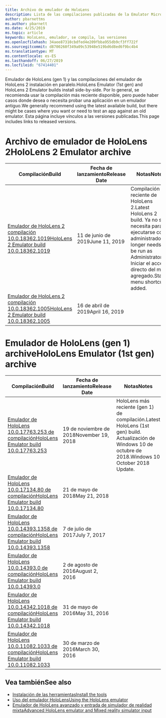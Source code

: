 ```yaml
---
title: Archivo de emulador de HoloLens
description: Lista de las compilaciones publicadas de la Emulator Microsoft HoloLens.
author: pbarnettms
ms.author: pbarnett
ms.date: 4/25/2019
ms.topic: article
keywords: HoloLens, emulador, se compila, las versiones
ms.openlocfilehash: 34aee87310cbdfed4e209fbba955db9cf3ff722f
ms.sourcegitcommit: d8700260f349a09c53948e519bd6d8ed6f9bc4b4
ms.translationtype: MT
ms.contentlocale: es-ES
ms.lasthandoff: 06/27/2019
ms.locfileid: "67414401"
---
```

<span data-ttu-id="4b159-104">Emulador de HoloLens (gen 1) y las compilaciones del emulador de HoloLens 2 instalación en paralelo.</span><span class="sxs-lookup"><span data-stu-id="4b159-104">HoloLens Emulator (1st gen) and HoloLens 2 Emulator builds install side-by-side.</span></span> <span data-ttu-id="4b159-105">Por lo general, se recomienda usar la compilación más reciente disponible, pero puede haber casos donde desea o necesita probar una aplicación en un emulador antiguo.</span><span class="sxs-lookup"><span data-stu-id="4b159-105">We generally recommend using the latest available build, but there might be cases where you want or need to test an app against an old emulator.</span></span> <span data-ttu-id="4b159-106">Esta página incluye vínculos a las versiones publicadas.</span><span class="sxs-lookup"><span data-stu-id="4b159-106">This page includes links to released versions.</span></span>


# <a name="hololens-2-emulator-archive"></a><span data-ttu-id="4b159-107">Archivo de emulador de HoloLens 2</span><span class="sxs-lookup"><span data-stu-id="4b159-107">HoloLens 2 Emulator archive</span></span>


|  <span data-ttu-id="4b159-108">Compilación</span><span class="sxs-lookup"><span data-stu-id="4b159-108">Build</span></span> |  <span data-ttu-id="4b159-109">Fecha de lanzamiento</span><span class="sxs-lookup"><span data-stu-id="4b159-109">Release Date</span></span> |  <span data-ttu-id="4b159-110">Notas</span><span class="sxs-lookup"><span data-stu-id="4b159-110">Notes</span></span> | 
|----------|----------|----------|
|  [<span data-ttu-id="4b159-111">Emulador de HoloLens 2 compilación 10.0.18362.1019</span><span class="sxs-lookup"><span data-stu-id="4b159-111">HoloLens 2 Emulator build 10.0.18362.1019</span></span>](https://go.microsoft.com/fwlink/?linkid=2095316) | <span data-ttu-id="4b159-112">11 de junio de 2019</span><span class="sxs-lookup"><span data-stu-id="4b159-112">June 11, 2019</span></span> | <span data-ttu-id="4b159-113">Compilación más reciente de HoloLens 2.</span><span class="sxs-lookup"><span data-stu-id="4b159-113">Latest HoloLens 2 build.</span></span>  <span data-ttu-id="4b159-114">Ya no se necesita para ejecutarse como administrador.</span><span class="sxs-lookup"><span data-stu-id="4b159-114">No longer needs to be run as Administrator.</span></span>  <span data-ttu-id="4b159-115">Iniciar el acceso directo del menú agregado.</span><span class="sxs-lookup"><span data-stu-id="4b159-115">Start menu shortcut added.</span></span> |
|  [<span data-ttu-id="4b159-116">Emulador de HoloLens 2 compilación 10.0.18362.1005</span><span class="sxs-lookup"><span data-stu-id="4b159-116">HoloLens 2 Emulator build 10.0.18362.1005</span></span>](https://go.microsoft.com/fwlink/?linkid=2087187) | <span data-ttu-id="4b159-117">16 de abril de 2019</span><span class="sxs-lookup"><span data-stu-id="4b159-117">April 16, 2019</span></span> |  |


# <a name="hololens-emulator-1st-gen-archive"></a><span data-ttu-id="4b159-118">Emulador de HoloLens (gen 1) archive</span><span class="sxs-lookup"><span data-stu-id="4b159-118">HoloLens Emulator (1st gen) archive</span></span>


|  <span data-ttu-id="4b159-119">Compilación</span><span class="sxs-lookup"><span data-stu-id="4b159-119">Build</span></span> |  <span data-ttu-id="4b159-120">Fecha de lanzamiento</span><span class="sxs-lookup"><span data-stu-id="4b159-120">Release Date</span></span> |  <span data-ttu-id="4b159-121">Notas</span><span class="sxs-lookup"><span data-stu-id="4b159-121">Notes</span></span> | 
|----------|----------|----------|
|  [<span data-ttu-id="4b159-122">Emulador de HoloLens 10.0.17763.253 de compilación</span><span class="sxs-lookup"><span data-stu-id="4b159-122">HoloLens Emulator build 10.0.17763.253</span></span>](https://go.microsoft.com/fwlink/?linkid=2065980) | <span data-ttu-id="4b159-123">19 de noviembre de 2018</span><span class="sxs-lookup"><span data-stu-id="4b159-123">November 19, 2018</span></span> | <span data-ttu-id="4b159-124">HoloLens más reciente (gen 1) de compilación.</span><span class="sxs-lookup"><span data-stu-id="4b159-124">Latest HoloLens (1st gen) build.</span></span> <span data-ttu-id="4b159-125">Actualización de Windows 10 de octubre de 2018.</span><span class="sxs-lookup"><span data-stu-id="4b159-125">Windows 10 October 2018 Update.</span></span> |
|  [<span data-ttu-id="4b159-126">Emulador de HoloLens 10.0.17134.80 de compilación</span><span class="sxs-lookup"><span data-stu-id="4b159-126">HoloLens Emulator build 10.0.17134.80</span></span>](https://go.microsoft.com/fwlink/?linkid=874531) | <span data-ttu-id="4b159-127">21 de mayo de 2018</span><span class="sxs-lookup"><span data-stu-id="4b159-127">May 21, 2018</span></span> | 
|  [<span data-ttu-id="4b159-128">Emulador de HoloLens 10.0.14393.1358 de compilación</span><span class="sxs-lookup"><span data-stu-id="4b159-128">HoloLens Emulator build 10.0.14393.1358</span></span>](https://go.microsoft.com/fwlink/?linkid=852626) |  <span data-ttu-id="4b159-129">7 de julio de 2017</span><span class="sxs-lookup"><span data-stu-id="4b159-129">July 7, 2017</span></span> |
|  [<span data-ttu-id="4b159-130">Emulador de HoloLens 10.0.14393.0 de compilación</span><span class="sxs-lookup"><span data-stu-id="4b159-130">HoloLens Emulator build 10.0.14393.0</span></span>](http://go.microsoft.com/fwlink/?LinkID=823018) |  <span data-ttu-id="4b159-131">2 de agosto de 2016</span><span class="sxs-lookup"><span data-stu-id="4b159-131">August 2, 2016</span></span> |
|  [<span data-ttu-id="4b159-132">Emulador de HoloLens 10.0.14342.1018 de compilación</span><span class="sxs-lookup"><span data-stu-id="4b159-132">HoloLens Emulator build 10.0.14342.1018</span></span>](http://go.microsoft.com/fwlink/?LinkID=823018) |  <span data-ttu-id="4b159-133">31 de mayo de 2016</span><span class="sxs-lookup"><span data-stu-id="4b159-133">May 31, 2016</span></span> |
|  [<span data-ttu-id="4b159-134">Emulador de HoloLens 10.0.11082.1033 de compilación</span><span class="sxs-lookup"><span data-stu-id="4b159-134">HoloLens Emulator build 10.0.11082.1033</span></span>](http://go.microsoft.com/fwlink/?LinkID=724053) |  <span data-ttu-id="4b159-135">30 de marzo de 2016</span><span class="sxs-lookup"><span data-stu-id="4b159-135">March 30, 2016</span></span> |

## <a name="see-also"></a><span data-ttu-id="4b159-136">Vea también</span><span class="sxs-lookup"><span data-stu-id="4b159-136">See also</span></span>
* [<span data-ttu-id="4b159-137">Instalación de las herramientas</span><span class="sxs-lookup"><span data-stu-id="4b159-137">Install the tools</span></span>](install-the-tools.md)
* [<span data-ttu-id="4b159-138">Uso del emulador HoloLens</span><span class="sxs-lookup"><span data-stu-id="4b159-138">Using the HoloLens emulator</span></span>](using-the-hololens-emulator.md)
* [<span data-ttu-id="4b159-139">Emulador de HoloLens avanzado y entrada de simulador de realidad mixta</span><span class="sxs-lookup"><span data-stu-id="4b159-139">Advanced HoloLens emulator and Mixed reality simulator input</span></span>](advanced-hololens-emulator-and-mixed-reality-simulator-input.md)
